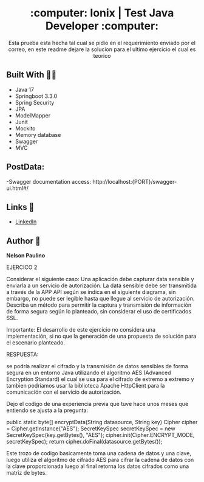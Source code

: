 <h1 align="center">:computer: Ionix | Test Java Developer :computer:</h1> 

<p align="center">Esta prueba esta hecha tal cual se pidio en el requerimiento enviado por el correo, en este readme dejare la solucion para el ultimo ejercicio el cual es teorico </p>

## Built With :technologist:

- Java 17
- Springboot 3.3.0
- Spring Security
- JPA
- ModelMapper
- Junit
- Mockito
- Memory database
- Swagger
- MVC

## PostData:

-Swagger documentation access: http://localhost:{PORT}/swagger-ui.html#/ 

 ## Links :link:
- [LinkedIn](https://www.linkedin.com/in/nelson-paulino/ "LinkedIn")


## Author :adult:

**Nelson Paulino**


EJERCICO 2

Considerar el siguiente caso:
Una aplicación debe capturar data sensible y enviarla a un servicio de
autorización. La data sensible debe ser transmitida a través de la APP API
según se indica en el siguiente diagrama, sin embargo, no puede ser legible
hasta que llegue al servicio de autorización.
Describa un método para permitir la captura y transmisión de información de
forma segura según lo planteado, sin considerar el uso de certificados SSL.

Importante: El desarrollo de este ejercicio no considera una implementación, si
no que la generación de una propuesta de solución para el escenario planteado.


RESPUESTA:

se podría realizar el cifrado y la transmisión de datos sensibles de forma segura en un entorno Java utilizando el algoritmo AES (Advanced Encryption Standard) el cual se usa para el cifrado de extremo a extremo y tambien podriamos usar  la biblioteca Apache HttpClient para la comunicación con el servicio de autorización.

Dejo el codigo de una experiencia previa que tuve hace unos meses que entiendo se ajusta a la pregunta:

public static byte[] encryptData(String datasource, String key)
        Cipher cipher = Cipher.getInstance("AES");
        SecretKeySpec secretKeySpec = new SecretKeySpec(key.getBytes(), "AES");
        cipher.init(Cipher.ENCRYPT_MODE, secretKeySpec);
        return cipher.doFinal(datasource.getBytes());

Este trozo de codigo basicamente toma una cadena de datos y una clave, luego utiliza el algoritmo de cifrado AES para cifrar la cadena de datos con la clave proporcionada luego al final retorna los datos cifrados como una matriz de bytes.

        

